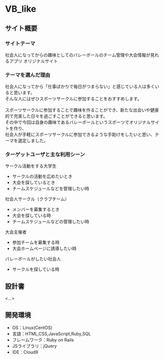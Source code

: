 # VB_like

## サイト概要
### サイトテーマ
社会人になってからの趣味としてのバレーボールのチーム管理や大会情報が見れるアプリ
オリジナルサイト

### テーマを選んだ理由
社会人になってから「仕事ばかりで毎日がつまらない」と感じている人は多くいると思います。<br>
そんな人にはぜひスポーツサークルに参加することをおすすめします。<br><br>
スポーツサークルに参加することで趣味を作ることができ、新たな出会いや健康的で充実した日々を過ごすことができると思います。<br>
その中で今回は自身の趣味であるバレーボールというスポーツでオリジナルサイトを作り、<br>
社会人が手軽にスポーツサークルに参加できるような手助けをしたいと思い、テーマを選定しました。<br>

### ターゲットユーザと主な利用シーン

サークル活動をする大学生
- サークルの活動を広めたいとき
- 大会を探しているとき
- チームスケジュールなどを管理したい時

社会人サークル（クラブチーム）
- メンバーを募集するとき
- 大会を探している時
- チームスケジュールなどの管理したい時

大会主催者
- 参加チームを募集する時
- 大会ホームページに誘導したい時

バレーボールがしたい社会人
- サークルを探している時


## 設計書
<...>

## 開発環境
- OS：Linux(CentOS)
- 言語：HTML,CSS,JavaScript,Ruby,SQL
- フレームワーク：Ruby on Rails
- JSライブラリ：jQuery
- IDE：Cloud9

